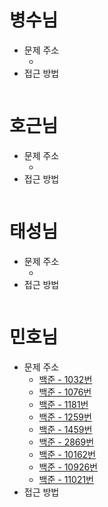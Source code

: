 # 병수님
- 문제 주소
    - []()
- 접근 방법
```text
```

# 호근님
- 문제 주소
    - []()
- 접근 방법
```text
```

# 태성님
- 문제 주소
    - []()
- 접근 방법
```text
```

# 민호님
- 문제 주소
    - [백준 - 1032번](https://www.acmicpc.net/problem/1032)
    - [백준 - 1076번](https://www.acmicpc.net/problem/1076)
    - [백준 - 1181번](https://www.acmicpc.net/problem/1181)
    - [백준 - 1259번](https://www.acmicpc.net/problem/1259)
    - [백준 - 1459번](https://www.acmicpc.net/problem/1459)
    - [백준 - 2869번](https://www.acmicpc.net/problem/2869)
    - [백준 - 10162번](https://www.acmicpc.net/problem/10162)
    - [백준 - 10926번](https://www.acmicpc.net/problem/10926)
    - [백준 - 11021번](https://www.acmicpc.net/problem/11021)
- 접근 방법
```text
```
